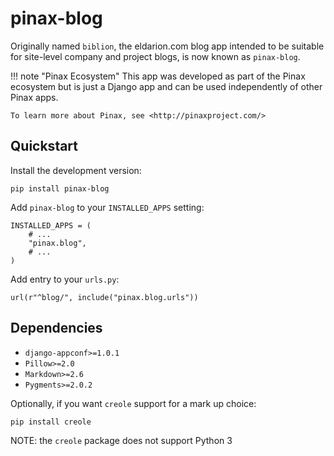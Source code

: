 # pinax-blog

Originally named `biblion`, the eldarion.com blog app intended to be suitable
for site-level company and project blogs, is now known as `pinax-blog`.

!!! note "Pinax Ecosystem"
    This app was developed as part of the Pinax ecosystem but is just a Django app
    and can be used independently of other Pinax apps.
    
    To learn more about Pinax, see <http://pinaxproject.com/>


## Quickstart

Install the development version:

    pip install pinax-blog

Add `pinax-blog` to your `INSTALLED_APPS` setting:

    INSTALLED_APPS = (
        # ...
        "pinax.blog",
        # ...
    )

Add entry to your `urls.py`:

    url(r"^blog/", include("pinax.blog.urls"))


## Dependencies

* `django-appconf>=1.0.1`
* `Pillow>=2.0`
* `Markdown>=2.6`
* `Pygments>=2.0.2`

Optionally, if you want `creole` support for a mark up choice:

    pip install creole

NOTE: the `creole` package does not support Python 3
